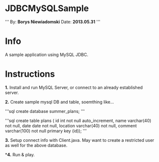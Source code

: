 # JDBCMySQLSample

'''
By: **Borys Niewiadomski**
Date: **2013.05.31**
'''

# Info

A sample application using MySQL JDBC. 

# Instructions

**1.** Install and run MySQL Server, or connect to an already established server.

**2.** Create sample mysql DB and table, soemthing like...

'''sql
create database summer_plans;
'''

'''sql
create table plans (
	id int not null auto_increment,
	name varchar(40) not null,
	date date not null,
	location varchar(40) not null,
	comment  varchar(100) not null
	primary key (id));
'''

**3.** Setup connect info with Client.java.
May want to create a restricted user as well for the above database. 

***4.** Run & play. 